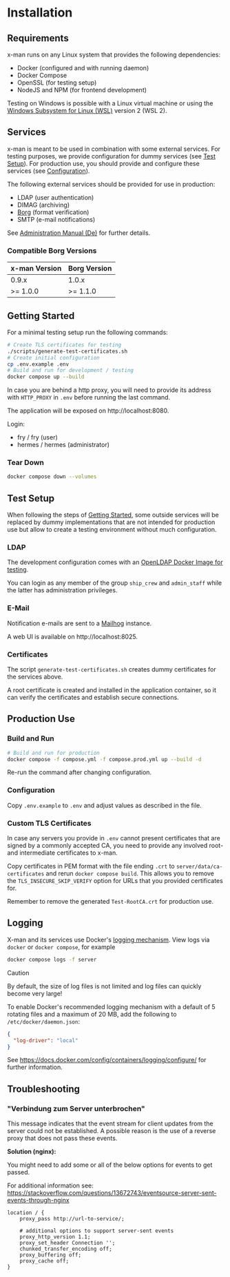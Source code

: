 # Installation

## Requirements

x-man runs on any Linux system that provides the following dependencies:

- Docker (configured and with running daemon)
- Docker Compose
- OpenSSL (for testing setup)
- NodeJS and NPM (for frontend development)

Testing on Windows is possible with a Linux virtual machine or using the [Windows Subsystem for Linux (WSL)](https://learn.microsoft.com/en-us/windows/wsl/install) version 2 (WSL 2).

## Services

x-man is meant to be used in combination with some external services. For
testing purposes, we provide configuration for dummy services (see [Test Setup](#test-setup)). For production use, you should provide and configure these services (see [Configuration](#configuration)).

The following external services should be provided for use in production:

- LDAP (user authentication)
- DIMAG (archiving)
- [Borg](https://github.com/Landesarchiv-Thueringen/borg) (format verification)
- SMTP (e-mail notifications)

See [Administration Manual (De)](./Administration-Manual_DE.md) for further details.

### Compatible Borg Versions

| x-man Version | Borg Version |
| ------------- | ------------ |
| 0.9.x         | 1.0.x        |
| >= 1.0.0      | >= 1.1.0     |

## Getting Started

For a minimal testing setup run the following commands:

```sh
# Create TLS certificates for testing
./scripts/generate-test-certificates.sh
# Create initial configuration
cp .env.example .env
# Build and run for development / testing
docker compose up --build
```

In case you are behind a http proxy, you will need to provide its address with
`HTTP_PROXY` in `.env` before running the last command.

The application will be exposed on http://localhost:8080.

Login:

- fry / fry (user)
- hermes / hermes (administrator)

### Tear Down

```sh
docker compose down --volumes
```

## Test Setup

When following the steps of [Getting Started](#getting-started), some outside
services will be replaced by dummy implementations that are not intended for
production use but allow to create a testing environment without much
configuration.

### LDAP

The development configuration comes with an [OpenLDAP Docker Image for testing](https://github.com/rroemhild/docker-test-openldap).

You can login as any member of the group `ship_crew` and `admin_staff` while the
latter has administration privileges.

### E-Mail

Notification e-mails are sent to a [Mailhog](https://github.com/mailhog/MailHog) instance.

A web UI is available on http://localhost:8025.

### Certificates

The script `generate-test-certificates.sh` creates dummy certificates for the services above.

A root certificate is created and installed in the application container, so it
can verify the certificates and establish secure connections.

## Production Use

### Build and Run

```sh
# Build and run for production
docker compose -f compose.yml -f compose.prod.yml up --build -d
```

Re-run the command after changing configuration.

### Configuration

Copy `.env.example` to `.env` and adjust values as described in the file.

### Custom TLS Certificates

In case any servers you provide in `.env` cannot present certificates that are
signed by a commonly accepted CA, you need to provide any involved root- and
intermediate certificates to x-man.

Copy certificates in PEM format with the file ending `.crt` to
`server/data/ca-certificates` and rerun `docker compose build`. This allows you
to remove the `TLS_INSECURE_SKIP_VERIFY` option for URLs that you provided
certificates for.

Remember to remove the generated `Test-RootCA.crt` for production use.

## Logging

X-man and its services use Docker's [logging mechanism](https://docs.docker.com/config/containers/logging/). View logs via `docker` or `docker compose`, for example

```sh
docker compose logs -f server
```

> [!CAUTION]
> By default, the size of log files is not limited and log files can quickly become very large!

To enable Docker's recommended logging mechanism with a default of 5 rotating files and a maximum of 20 MB, add the following to `/etc/docker/daemon.json`:

```json
{
  "log-driver": "local"
}
```

See https://docs.docker.com/config/containers/logging/configure/ for further information.

## Troubleshooting

### "Verbindung zum Server unterbrochen"

This message indicates that the event stream for client updates from the server
could not be established.
A possible reason is the use of a reverse proxy that does not pass these events.

**Solution (nginx):**

You might need to add some or all of the below options for events to get passed.

For additional information see: https://stackoverflow.com/questions/13672743/eventsource-server-sent-events-through-nginx

```nginx
location / {
    proxy_pass http://url-to-service/;

    # additional options to support server-sent events
    proxy_http_version 1.1;
    proxy_set_header Connection '';
    chunked_transfer_encoding off;
    proxy_buffering off;
    proxy_cache off;
}
```
